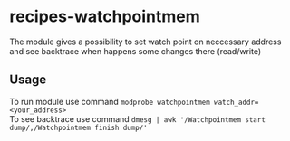 # recipes-watchpointmem

The module gives a possibility to set watch point on neccessary address and see backtrace when happens some changes there (read/write)

## Usage

To run module use command `modprobe watchpointmem watch_addr=<your_address>`  
To see backtrace use command `dmesg | awk '/Watchpointmem start dump/,/Watchpointmem finish dump/'`
